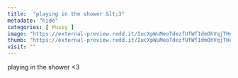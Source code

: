 ```yaml
---
title:  "playing in the shower &lt;3"
metadate: "hide"
categories: [ Pussy ]
image: "https://external-preview.redd.it/IucXpWuMeoTdezfUfWf1dmOhVqjTHcv9gQHqKbg2Lqc.jpg?auto=webp&s=74b87ded54f7dfb68a7b25f484600305c3098077"
thumb: "https://external-preview.redd.it/IucXpWuMeoTdezfUfWf1dmOhVqjTHcv9gQHqKbg2Lqc.jpg?width=1080&crop=smart&auto=webp&s=31833e5b95ad95ed46e8964e18070836fcc04fe2"
visit: ""
---
```

playing in the shower &lt;3
